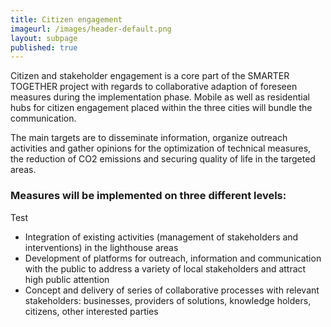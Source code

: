 ```yaml
---
title: Citizen engagement
imageurl: /images/header-default.png
layout: subpage
published: true
---
```

Citizen and stakeholder engagement is a core part of the SMARTER TOGETHER project with regards to collaborative adaption of foreseen measures during the implementation phase. Mobile as well as residential hubs for citizen engagement placed within the three cities will bundle the communication.

The main targets are to disseminate information, organize outreach activities and gather opinions for the optimization of technical measures, the reduction of CO2 emissions and securing quality of life in the targeted areas.

### Measures will be implemented on three different levels:

Test

*   Integration of existing activities (management of stakeholders and interventions) in the lighthouse areas
*   Development of platforms for outreach, information and communication with the public to address a variety of local stakeholders and attract high public attention
*   Concept and delivery of series of collaborative processes with relevant stakeholders: businesses, providers of solutions, knowledge holders, citizens, other interested parties
